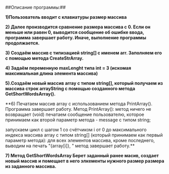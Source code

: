 ##Описание программы:##

**1)Пользователь вводит с клавиатуры размер массива**

**2) Далее производится сравнение размера массива с 0. Если он меньше или равен 0, выводится сообщение об ошибке ввода, программа завершает работу. Иначе, выполнение программы продолжается.**

**3) Создаём массив с типизацией string[] с именем arr. Заполняем его с помощью метода CreateStrArray.**

**4) Задаём переменную maxLenght типа int = 3 (искомая максимальная длина элемента массива)**

**5).Создаём новый массив array с типом string[], который получаем из массива строк arrayString с помощью созданного метода  GetShortWordsArray().**

**6) Печатаем массив array с использованием метода PrintArray().
Программа завершает работу.
Метод PrintArray():
метод ничего не возвращает (void)
печатаем сообщение пользователю, которое принимаем как второй параметр метода - message с типом string;

запускаем цикл с шагом 1 со счётчиком i от 0 до максимального индекса массива array с типом string[] (который принимаем как первый параметр метода):
для всех элементов массива, кроме последнего, выводим на печать "{array[i]}, "
метод завершает работу.**

**7) Метод GetShortWordsArray Берет заданный ранее масив, создает новый массив и помещает в него элкементы нужного размер размера из заданного массива.**